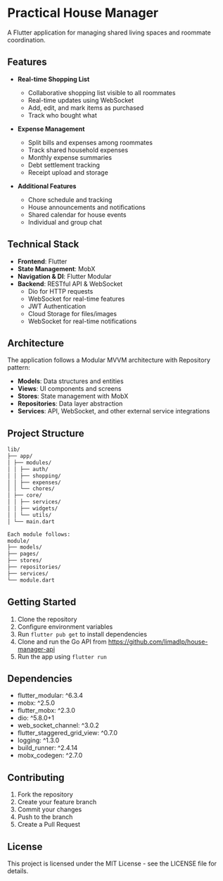 # Practical House Manager

A Flutter application for managing shared living spaces and roommate coordination.

## Features

- **Real-time Shopping List**

  - Collaborative shopping list visible to all roommates
  - Real-time updates using WebSocket
  - Add, edit, and mark items as purchased
  - Track who bought what

- **Expense Management**

  - Split bills and expenses among roommates
  - Track shared household expenses
  - Monthly expense summaries
  - Debt settlement tracking
  - Receipt upload and storage

- **Additional Features**
  - Chore schedule and tracking
  - House announcements and notifications
  - Shared calendar for house events
  - Individual and group chat

## Technical Stack

- **Frontend**: Flutter
- **State Management**: MobX
- **Navigation & DI**: Flutter Modular
- **Backend**: RESTful API & WebSocket
  - Dio for HTTP requests
  - WebSocket for real-time features
  - JWT Authentication
  - Cloud Storage for files/images
  - WebSocket for real-time notifications

## Architecture

The application follows a Modular MVVM architecture with Repository pattern:

- **Models**: Data structures and entities
- **Views**: UI components and screens
- **Stores**: State management with MobX
- **Repositories**: Data layer abstraction
- **Services**: API, WebSocket, and other external service integrations

## Project Structure

```bash
lib/
├── app/
│ ├── modules/
│ │ ├── auth/
│ │ ├── shopping/
│ │ ├── expenses/
│ │ └── chores/
│ ├── core/
│ │ ├── services/
│ │ ├── widgets/
│ │ └── utils/
│ └── main.dart

Each module follows:
module/
├── models/
├── pages/
├── stores/
├── repositories/
├── services/
└── module.dart
```

## Getting Started

1. Clone the repository
2. Configure environment variables
3. Run `flutter pub get` to install dependencies
4. Clone and run the Go API from https://github.com/limadlp/house-manager-api
5. Run the app using `flutter run`

## Dependencies

- flutter_modular: ^6.3.4
- mobx: ^2.5.0
- flutter_mobx: ^2.3.0
- dio: ^5.8.0+1
- web_socket_channel: ^3.0.2
- flutter_staggered_grid_view: ^0.7.0
- logging: ^1.3.0
- build_runner: ^2.4.14
- mobx_codegen: ^2.7.0

## Contributing

1. Fork the repository
2. Create your feature branch
3. Commit your changes
4. Push to the branch
5. Create a Pull Request

## License

This project is licensed under the MIT License - see the LICENSE file for details.
